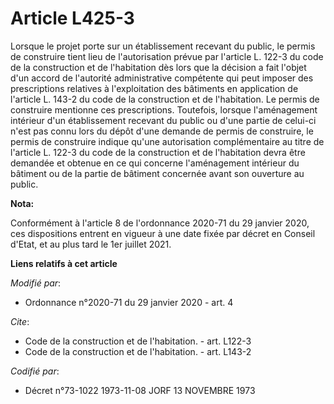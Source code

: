 # Article L425-3

Lorsque le projet porte sur un établissement recevant du public, le permis de construire tient lieu de l'autorisation prévue
par l'article L. 122-3 du code de la construction et de l'habitation dès lors que la décision a fait l'objet d'un accord de
l'autorité administrative compétente qui peut imposer des prescriptions relatives à l'exploitation des bâtiments en
application de l'article L. 143-2 du code de la construction et de l'habitation. Le permis de construire mentionne ces
prescriptions. Toutefois, lorsque l'aménagement intérieur d'un établissement recevant du public ou d'une partie de celui-ci
n'est pas connu lors du dépôt d'une demande de permis de construire, le permis de construire indique qu'une autorisation
complémentaire au titre de l'article L. 122-3 du code de la construction et de l'habitation devra être demandée et obtenue en
ce qui concerne l'aménagement intérieur du bâtiment ou de la partie de bâtiment concernée avant son ouverture au public.

**Nota:**

Conformément à l'article 8 de l'ordonnance 2020-71 du 29 janvier 2020, ces dispositions entrent en vigueur à une date fixée
par décret en Conseil d'Etat, et au plus tard le 1er juillet 2021.

**Liens relatifs à cet article**

_Modifié par_:

  - Ordonnance n°2020-71 du 29 janvier 2020 - art. 4

_Cite_:

  - Code de la construction et de l'habitation. - art. L122-3
  - Code de la construction et de l'habitation. - art. L143-2

_Codifié par_:

  - Décret n°73-1022 1973-11-08 JORF 13 NOVEMBRE 1973
